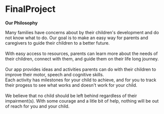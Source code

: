 # FinalProject

**Our Philosophy**

Many families have concerns about by their children's development and do not know what to do. Our goal is to make an easy way for parents and caregivers to guide their children to a better future. 
<br><br>With easy access to resources, parents can learn more about the needs of their children, connect with them, and guide them on their life long journey.
<br><br>Our app provides ideas and activities parents can do with their children to improve their motor, speech and cognitive skills. 
<br>Each activity has milestones for your child to achieve, and for you to track their progess to see what works and doesn't work for your child.
<br><br>We believe that no child should be left behind regardless of their impairment(s). With some courage and a litle bit of help, nothing will be out of reach for you and your child.

